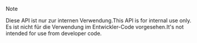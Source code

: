 
> [!NOTE] 
> <span data-ttu-id="a5ac5-101">Diese API ist nur zur internen Verwendung.</span><span class="sxs-lookup"><span data-stu-id="a5ac5-101">This API is for internal use only.</span></span> <span data-ttu-id="a5ac5-102">Es ist nicht für die Verwendung im Entwickler-Code vorgesehen.</span><span class="sxs-lookup"><span data-stu-id="a5ac5-102">It's not intended for use from developer code.</span></span>
